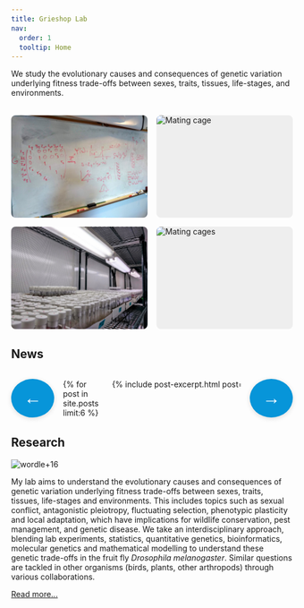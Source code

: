 ```yaml
---
title: Grieshop Lab
nav:
  order: 1
  tooltip: Home
---
```


<style>
.image-grid {
  display: grid;
  grid-template-columns: 1fr 1fr;
  gap: 1rem;
  width: 100%;
  max-width: 1200px;
  margin: 2rem auto;
}
.image-grid .img-tile {
  aspect-ratio: 4/3;
  width: 100%;
  overflow: hidden;
  border-radius: 8px;
  background: #eee;
  display: flex;
  align-items: center;
  justify-content: center;
}
.image-grid img {
  width: 100%;
  height: 100%;
  object-fit: cover;
  display: block;
}
@media (max-width: 700px) {
  .image-grid {
    grid-template-columns: 1fr;
  }
}
.carousel-container {
  display: flex;
  align-items: center;
  justify-content: center;
  margin: 2rem 0;
  gap: 1rem;
}
.carousel-btn {
  background: var(--primary, #0795d9);
  border: none;
  color: #fff;
  font-size: 2rem;
  padding: 0.5em 0.7em;
  border-radius: 50%;
  cursor: pointer;
  transition: background 0.2s, color 0.2s, box-shadow 0.2s;
  user-select: none;
  display: flex;
  align-items: center;
  justify-content: center;
  box-shadow: 0 2px 8px #0002;
  outline: none;
}
.carousel-btn:hover:not(:disabled) {
  background: var(--secondary, #7dd3fc);
  color: #222;
  box-shadow: 0 4px 12px #0003;
}
.carousel-btn:disabled {
  background: #f5f5f5;
  color: #ccc;
  cursor: not-allowed;
  opacity: 0.5;
  box-shadow: none;
}
.carousel-scroll {
  display: flex;
  overflow: hidden;
  scroll-behavior: smooth;
  gap: 1.5rem;
  width: 100%;
  max-width: 1000px;
}
.carousel-scroll > div {
  flex: 0 0 320px;
  min-width: 0;
}
</style>

<script>
document.addEventListener("DOMContentLoaded", function() {
  const scrollContainer = document.querySelector('.carousel-scroll');
  const leftBtn = document.querySelector('.carousel-btn.left');
  const rightBtn = document.querySelector('.carousel-btn.right');
  const blogUrl = "{{ '/blog/' | relative_url }}";
  const cardWidth = 320 + 24; // 320px card + 1.5rem gap

  function updateButtons() {
    if (!scrollContainer) return;
    leftBtn.disabled = scrollContainer.scrollLeft <= 0;
    // If at (or past) the end, show link style for right button
    if (scrollContainer.scrollLeft + scrollContainer.offsetWidth >= scrollContainer.scrollWidth - 2) {
      rightBtn.setAttribute('data-end', 'true');
      rightBtn.title = "Go to News page";
    } else {
      rightBtn.removeAttribute('data-end');
      rightBtn.title = "Next";
    }
  }

  leftBtn.addEventListener('click', function() {
    scrollContainer.scrollBy({ left: -cardWidth, behavior: 'smooth' });
    setTimeout(updateButtons, 400);
  });

  rightBtn.addEventListener('click', function() {
    if (rightBtn.getAttribute('data-end') === 'true') {
      window.location.href = blogUrl;
    } else {
      scrollContainer.scrollBy({ left: cardWidth, behavior: 'smooth' });
      setTimeout(updateButtons, 400);
    }
  });

  scrollContainer.addEventListener('scroll', updateButtons);
  updateButtons();
});
</script>

<div class="main-content">
We study the evolutionary causes and consequences of genetic variation underlying fitness trade-offs between sexes, traits, tissues, life-stages, and environments.

<div class="image-grid">
  <div class="img-tile">
    <img src="/images/Tania+equations.jpg" alt="Tania quantitative genetics equations">
  </div>
  <div class="img-tile">
    <img src="/images/IMG_0793.jpeg" alt="Mating cage">
  </div>
  <div class="img-tile">
    <img src="/images/Pure+DsRed+Ex.jpg" alt="Large genetic cross">
  </div>
  <div class="img-tile">
    <img src="/images/IMG_0795.jpeg" alt="Mating cages">
  </div>
</div>

<!-- Carousel News section -->
<div>
  <h2>
    <a href="{{ '/blog/' | relative_url }}" style="color: inherit; text-decoration: none;">News</a>
  </h2>
  <div class="carousel-container">
    <button class="carousel-btn left" aria-label="Previous news">&#8592;</button>
    <div class="carousel-scroll">
      {% for post in site.posts limit:6 %}
        <div>
          {% include post-excerpt.html post=post %}
        </div>
      {% endfor %}
    </div>
    <button class="carousel-btn right" aria-label="Next news">&#8594;</button>
  </div>
</div>

<h2>
  <a href="{{ '/research/' | relative_url }}" style="color: inherit; text-decoration: none;">Research</a>
</h2>

<img src="../images/wordle+16.png" alt="wordle+16" class="center-image" />

<p>
My lab aims to understand the evolutionary causes and consequences of genetic variation underlying fitness trade-offs between sexes, traits, tissues, life-stages and environments. This includes topics such as sexual conflict, antagonistic pleiotropy, fluctuating selection, phenotypic plasticity and local adaptation, which have implications for wildlife conservation, pest management, and genetic disease. We take an interdisciplinary approach, blending lab experiments, statistics, quantitative genetics, bioinformatics, molecular genetics and mathematical modelling to understand these genetic trade-offs in the fruit fly <em>Drosophila melanogaster</em>. Similar questions are tackled in other organisms (birds, plants, other arthropods) through various collaborations.
</p>
<p>
  <a href="{{ '/research/' | relative_url }}">Read more...</a>
</p>
</div>
